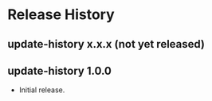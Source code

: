 # Release History

## update-history x.x.x (not yet released)

## update-history 1.0.0

* Initial release.
